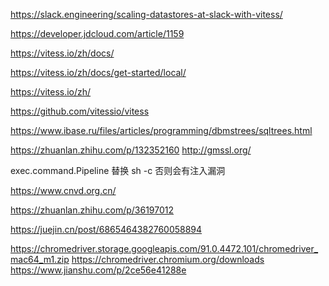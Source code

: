https://slack.engineering/scaling-datastores-at-slack-with-vitess/

https://developer.jdcloud.com/article/1159

https://vitess.io/zh/docs/

https://vitess.io/zh/docs/get-started/local/

https://vitess.io/zh/

https://github.com/vitessio/vitess


https://www.ibase.ru/files/articles/programming/dbmstrees/sqltrees.html


https://zhuanlan.zhihu.com/p/132352160
http://gmssl.org/


exec.command.Pipeline  替换 sh -c
否则会有注入漏洞

https://www.cnvd.org.cn/

https://zhuanlan.zhihu.com/p/36197012

https://juejin.cn/post/6865464382760058894



https://chromedriver.storage.googleapis.com/91.0.4472.101/chromedriver_mac64_m1.zip
https://chromedriver.chromium.org/downloads
https://www.jianshu.com/p/2ce56e41288e
